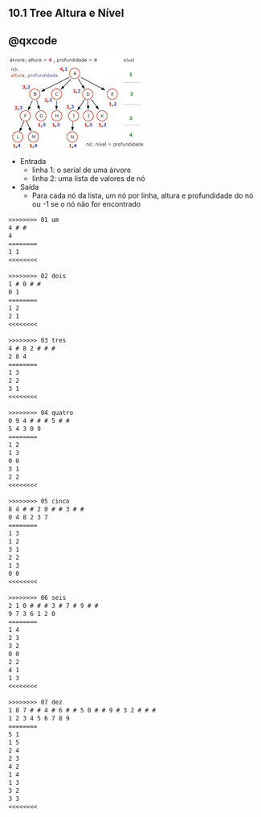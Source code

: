 ## 10.1 Tree Altura e Nível
## @qxcode

![](capa.jpg)

- Entrada
    - linha 1: o serial de uma árvore
    - linha 2: uma lista de valores de nó
- Saída
    - Para cada nó da lista, um nó por linha, altura e profundidade do nó ou -1 se o nó não for encontrado

```
>>>>>>>> 01 um
4 # # 
4
========
1 1
<<<<<<<<

>>>>>>>> 02 dois
1 # 0 # # 
0 1
========
1 2
2 1
<<<<<<<<

>>>>>>>> 03 tres
4 # 8 2 # # # 
2 8 4
========
1 3
2 2
3 1
<<<<<<<<

>>>>>>>> 04 quatro
0 9 4 # # # 5 # # 
5 4 3 0 9
========
1 2
1 3
0 0
3 1
2 2
<<<<<<<<

>>>>>>>> 05 cinco
8 4 # # 2 0 # # 3 # # 
0 4 8 2 3 7
========
1 3
1 2
3 1
2 2
1 3
0 0
<<<<<<<<

>>>>>>>> 06 seis
2 1 0 # # # 3 # 7 # 9 # # 
9 7 3 6 1 2 0
========
1 4
2 3
3 2
0 0
2 2
4 1
1 3
<<<<<<<<

>>>>>>>> 07 dez
1 8 7 # # 4 # 6 # # 5 0 # # 9 # 3 2 # # # 
1 2 3 4 5 6 7 8 9
========
5 1
1 5
2 4
2 3
4 2
1 4
1 3
3 2
3 3
<<<<<<<<

```
